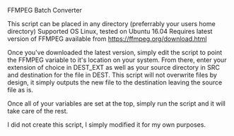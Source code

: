FFMPEG Batch Converter

This script can be placed in any directory (preferrably your users home directory)
Supported OS Linux, tested on Ubuntu 16.04
Requires latest version of FFMPEG available from https://ffmpeg.org/download.html

Once you've downloaded the latest version, simply edit the script to point the FFMPEG variable to it's location on your system.
From there, enter your extension of choice in DEST_EXT as well as your source directory in SRC and destination for the file in DEST.
This script will not overwrite files by design, it simply outputs the new file to the destination leaving the source file as is.

Once all of your variables are set at the top, simply run the script and it will take care of the rest.

I did not create this script, I simply modified it for my own purposes.

